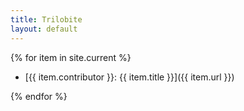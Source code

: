 ```yaml
---
title: Trilobite
layout: default
---
```


{% for item in site.current %}
-   [{{ item.contributor }}: {{ item.title }}]({{ item.url }})

{% endfor %}
